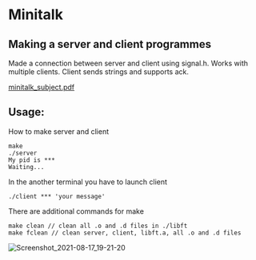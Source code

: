 # Minitalk

## Making a server and client programmes
Made a connection between server and client using signal.h. Works with multiple clients. Client sends strings and supports ack.

[minitalk_subject.pdf](https://github.com/GalinaMonitor/minitalk/files/7003485/minitalk_subject.pdf)


## Usage:
How to make server and client

	make
	./server
	My pid is ***
	Waiting...
In the another terminal you have to launch client

	./client *** 'your message'

There are additional commands for make

	make clean // clean all .o and .d files in ./libft
	make fclean // clean server, client, libft.a, all .o and .d files

![Screenshot_2021-08-17_19-21-20](https://user-images.githubusercontent.com/82672680/129813098-0d4480c2-97c4-40be-ab7a-55df6dcf7c46.png)
